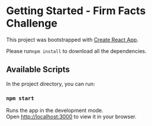# Getting Started - Firm Facts Challenge

This project was bootstrapped with [Create React App](https://github.com/facebook/create-react-app).

Please run```npm install``` to download all the dependencies.

## Available Scripts

In the project directory, you can run:

### `npm start`

Runs the app in the development mode.\
Open [http://localhost:3000](http://localhost:3000) to view it in your browser.
